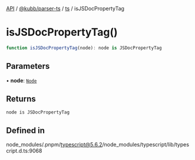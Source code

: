 [API](../../../../../packages.md) / [@kubb/parser-ts](../../../index.md) / [ts](../index.md) / isJSDocPropertyTag

# isJSDocPropertyTag()

```ts
function isJSDocPropertyTag(node): node is JSDocPropertyTag
```

## Parameters

• **node**: [`Node`](../interfaces/Node.md)

## Returns

`node is JSDocPropertyTag`

## Defined in

node\_modules/.pnpm/typescript@5.6.2/node\_modules/typescript/lib/typescript.d.ts:9068
